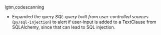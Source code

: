 lgtm,codescanning
* Expanded the query _SQL query built from user-controlled sources_ (`py/sql-injection`) to alert if user-input is added to a TextClause from SQLAlchemy, since that can lead to SQL injection.
